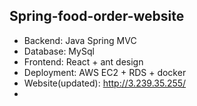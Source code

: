 ## Spring-food-order-website

* Backend: Java Spring MVC
* Database: MySql
* Frontend: React + ant design
* Deployment: AWS EC2 + RDS + docker
* Website(updated): http://3.239.35.255/
* 